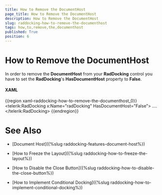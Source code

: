 ```yaml
---
title: How to Remove the DocumentHost
page_title: How to Remove the DocumentHost
description: How to Remove the DocumentHost
slug: raddocking-how-to-remove-the-documenthost
tags: how,to,remove,the,documenthost
published: True
position: 6
---
```


# How to Remove the DocumentHost

In order to remove the __DocumentHost__ from your __RadDocking__ control you have to set the __RadDocking__'s __HasDocumentHost__ property to __False__.

#### __XAML__

{{region xaml-raddocking-how-to-remove-the-documenthost_0}}
	<telerik:RadDocking x:Name="radDocking" HasDocumentHost="False">
	    ....
	</telerik:RadDocking>
{{endregion}}

# See Also

 * [Document Host]({%slug raddocking-features-document-host%})

 * [How to Freeze the Layout]({%slug raddocking-how-to-freeze-the-layout%})

 * [How to Disable the Close Button]({%slug raddocking-how-to-disable-the-close-button%})

 * [How to Implement Conditional Docking]({%slug raddocking-how-to-implement-conditional-docking%})
